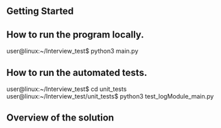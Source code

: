 ## Getting Started

## How to run the program locally.

user@linux:~/Interview_test$ python3 main.py<br /> 

## How to run the automated tests.

user@linux:~/Interview_test$ cd unit_tests<br /> 
user@linux:~/Interview_test/unit_tests$ python3 test_logModule_main.py

## Overview of the solution



